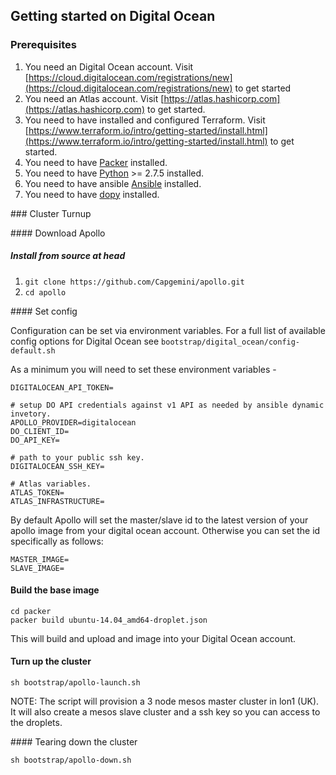 ## Getting started on Digital Ocean

### Prerequisites

1. You need an Digital Ocean account. Visit [https://cloud.digitalocean.com/registrations/new](https://cloud.digitalocean.com/registrations/new) to get started
2. You need an Atlas account. Visit [https://atlas.hashicorp.com](https://atlas.hashicorp.com) to get started.
3. You need to have installed and configured Terraform. Visit [https://www.terraform.io/intro/getting-started/install.html](https://www.terraform.io/intro/getting-started/install.html) to get started.
4. You need to have [Packer](https://www.packer.io) installed.
5. You need to have [Python](https://www.python.org/) >= 2.7.5 installed.
6. You need to have ansible [Ansible](http://www.ansible.com/home) installed.
7. You need to have [dopy](https://github.com/devo-ps/dopy) installed.

### Cluster Turnup

#### Download Apollo

##### Install from source at head
1. ```git clone https://github.com/Capgemini/apollo.git```
2. ```cd apollo```

#### Set config

Configuration can be set via environment variables. For a full list of available config
options for Digital Ocean see ```bootstrap/digital_ocean/config-default.sh```

As a minimum you will need to set these environment variables -

```
DIGITALOCEAN_API_TOKEN=

# setup DO API credentials against v1 API as needed by ansible dynamic invetory.
APOLLO_PROVIDER=digitalocean
DO_CLIENT_ID=
DO_API_KEY=

# path to your public ssh key.
DIGITALOCEAN_SSH_KEY=

# Atlas variables.
ATLAS_TOKEN=
ATLAS_INFRASTRUCTURE=
```

By default Apollo will set the master/slave id to the latest version of your apollo image from your digital ocean account.
Otherwise you can set the id specifically as follows:
```
MASTER_IMAGE=
SLAVE_IMAGE=
```

#### Build the base image
```
cd packer
packer build ubuntu-14.04_amd64-droplet.json 
```
This will build and upload and image into your Digital Ocean account.

#### Turn up the cluster
```
sh bootstrap/apollo-launch.sh
```

NOTE: The script will provision a 3 node mesos master cluster in lon1 (UK). It will also create a mesos slave cluster and a ssh key so you can access to the droplets.


#### Tearing down the cluster
```
sh bootstrap/apollo-down.sh
```
